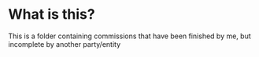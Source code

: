 # What is this? 
This is a folder containing commissions that have been finished by me, but incomplete by another party/entity

